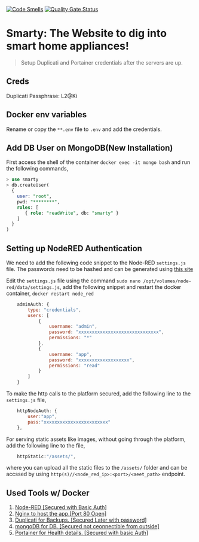 [![Code Smells](https://sonarcloud.io/api/project_badges/measure?project=oksbwn_smarty&metric=code_smells)](https://sonarcloud.io/dashboard?id=oksbwn_smarty)  [![Quality Gate Status](https://sonarcloud.io/api/project_badges/measure?project=oksbwn_smarty&metric=alert_status)](https://sonarcloud.io/dashboard?id=oksbwn_smarty)

# Smarty: The Website to dig into smart home appliances!
> Setup Duplicati and Portainer credentials after the servers are up.

## Creds
Duplicati Passphrase: L2@Ki

## Docker env variables
Rename or copy the `**.env` file to `.env` and add the credentials.

## Add DB User on MongoDB(New Installation)
First access the shell of the container `docker exec -it mongo bash` and run the following commands,

```SQL
> use smarty
> db.createUser(
  {
    user: "root",
    pwd: "********", 
    roles: [
       { role: "readWrite", db: "smarty" }
    ]
  }
)
```

## Setting up NodeRED Authentication

We need to add the following code snippet to the Node-RED `settings.js` file. The passwords need to be hashed and can be generated using [this site](https://www.devglan.com/online-tools/bcrypt-hash-generator)

Edit the `settings.js` file using the command `sudo nano /opt/volumes/node-red/data/settings.js`, add the following snippet and restart the docker container, `docker restart node_red`

```js
    adminAuth: {
        type: "credentials",
        users: [
            {
                username: "admin",
                password: "xxxxxxxxxxxxxxxxxxxxxxxxxxxxxx",
                permissions: "*"
            },
            {
                username: "app",
                password: "xxxxxxxxxxxxxxxxxxx",
                permissions: "read"
            }
        ]
    }
```
To make the http calls to the platform secured, add the following line to the `settings.js` file,

```js
    httpNodeAuth: {
        user:"app",
        pass:"xxxxxxxxxxxxxxxxxxxxxxxx"
    },
```

For serving static assets like images, without going through the platform, add the following line to the file,

```js
    httpStatic:"/assets/",
```
where you can upload all the static files to the `/assets/` folder and can be accssed by using `http(s)//<node_red_ip>:<port>/<aeet_path>` endpoint.

## Used Tools w/ Docker
1. [Node-RED [Secured with Basic Auth]](https://nodered.org/)
2. [Nginx to host the app.[Port 80 Open]](https://www.nginx.com/)
3. [Duplicati for Backups. [Secured Later with password]](https://www.duplicati.com/)
4. [mongoDB for DB. [Secured not ceonnectible from outside]](https://www.mongodb.com/)
5. [Portainer for Health details. [Secured with basic Auth]](https://www.portainer.io/)
